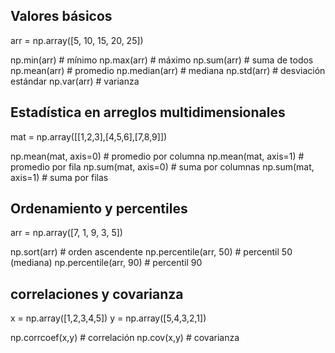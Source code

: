 ## Valores básicos ##

arr = np.array([5, 10, 15, 20, 25])

np.min(arr)     # mínimo
np.max(arr)     # máximo
np.sum(arr)     # suma de todos
np.mean(arr)    # promedio
np.median(arr)  # mediana
np.std(arr)     # desviación estándar
np.var(arr)     # varianza

## Estadística en arreglos multidimensionales ##

mat = np.array([[1,2,3],[4,5,6],[7,8,9]])

np.mean(mat, axis=0)  # promedio por columna
np.mean(mat, axis=1)  # promedio por fila
np.sum(mat, axis=0)   # suma por columnas
np.sum(mat, axis=1)   # suma por filas

## Ordenamiento y percentiles ##
 
 arr = np.array([7, 1, 9, 3, 5])

np.sort(arr)         # orden ascendente
np.percentile(arr, 50) # percentil 50 (mediana)
np.percentile(arr, 90) # percentil 90
   
   ## correlaciones  y  covarianza ##
   
   x = np.array([1,2,3,4,5])
y = np.array([5,4,3,2,1])

np.corrcoef(x,y)   # correlación
np.cov(x,y)        # covarianza
